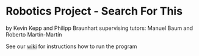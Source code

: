 # Robotics Project - Search For This
by Kevin Kepp and Philipp Braunhart
supervising tutors: Manuel Baum and Roberto Martín-Martín

See our [wiki](https://github.com/kevinkepp/search-for-this/wiki) for instructions how to run the program
